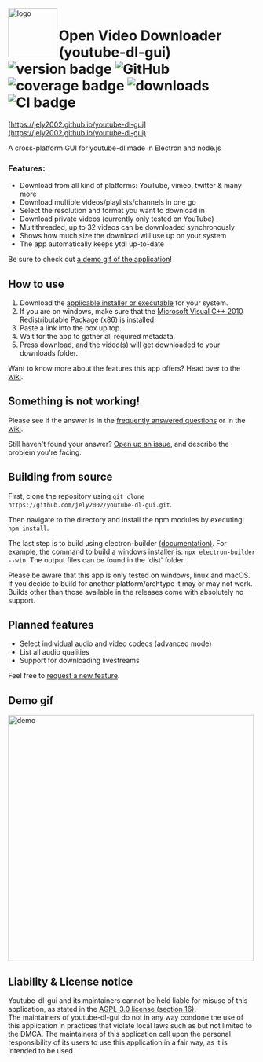 <img src="https://raw.githubusercontent.com/jely2002/youtube-dl-gui/v2.0.0/renderer/img/icon.png" alt="logo" align="left" height="100"/>

# Open Video Downloader (youtube-dl-gui) <br> ![version badge](https://img.shields.io/github/v/release/jely2002/youtube-dl-gui?label=latest-release) ![GitHub](https://img.shields.io/github/license/jely2002/youtube-dl-gui) ![coverage badge](https://img.shields.io/codecov/c/github/jely2002/youtube-dl-gui) ![downloads](https://img.shields.io/github/downloads/jely2002/youtube-dl-gui/total) ![CI badge](https://img.shields.io/github/workflow/status/jely2002/youtube-dl-gui/CI?label=CI) 
[https://jely2002.github.io/youtube-dl-gui](https://jely2002.github.io/youtube-dl-gui)

A cross-platform GUI for youtube-dl made in Electron and node.js


### Features:
- Download from all kind of platforms: YouTube, vimeo, twitter & many more
- Download multiple videos/playlists/channels in one go
- Select the resolution and format you want to download in
- Download private videos (currently only tested on YouTube)
- Multithreaded, up to 32 videos can be downloaded synchronously
- Shows how much size the download will use up on your system
- The app automatically keeps ytdl up-to-date

Be sure to check out [a demo gif of the application](#Demo-gif)!

## How to use
1. Download the [applicable installer or executable](https://github.com/jely2002/youtube-dl-gui/releases/latest) for your system.
2. If you are on windows, make sure that the [Microsoft Visual C++ 2010 Redistributable Package (x86)](https://download.microsoft.com/download/1/6/5/165255E7-1014-4D0A-B094-B6A430A6BFFC/vcredist_x86.exe) is installed. 
3. Paste a link into the box up top.
4. Wait for the app to gather all required metadata.
5. Press download, and the video(s) will get downloaded to your downloads folder.

Want to know more about the features this app offers? Head over to the [wiki](https://github.com/jely2002/youtube-dl-gui/wiki/).

## Something is not working!
Please see if the answer is in the [frequently answered questions](https://github.com/jely2002/youtube-dl-gui/wiki/FAQ) or in the [wiki](https://github.com/jely2002/youtube-dl-gui/wiki/).

Still haven't found your answer? [Open up an issue](https://github.com/jely2002/youtube-dl-gui/issues), and describe the problem you're facing.

## Building from source
First, clone the repository using `git clone https://github.com/jely2002/youtube-dl-gui.git`.

Then navigate to the directory and install the npm modules by executing: `npm install`.

The last step is to build using electron-builder [(documentation)](https://www.electron.build/cli). For example, the command to build a windows installer is: `npx electron-builder --win`. The output files can be found in the 'dist' folder.

Please be aware that this app is only tested on windows, linux and macOS. If you decide to build for another platform/archtype it may or may not work. Builds other than those available in the releases come with absolutely no support.

## Planned features
- Select individual audio and video codecs (advanced mode)
- List all audio qualities
- Support for downloading livestreams

Feel free to [request a new feature](https://github.com/jely2002/youtube-dl-gui/issues).

## Demo gif
<img src="ytdlgui_demo.gif" alt="demo" width="500"/>  


## Liability & License notice
Youtube-dl-gui and its maintainers cannot be held liable for misuse of this application, as stated in the [AGPL-3.0 license (section 16)](https://github.com/jely2002/youtube-dl-gui/blob/master/LICENSE).  
The maintainers of youtube-dl-gui do not in any way condone the use of this application in practices that violate local laws such as but not limited to the DMCA. The maintainers of this application call upon the personal responsibility of its users to use this application in a fair way, as it is intended to be used.

